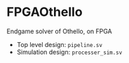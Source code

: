 FPGAOthello
====

Endgame solver of Othello, on FPGA

- Top level design: `pipeline.sv`
- Simulation design: `processer_sim.sv`
